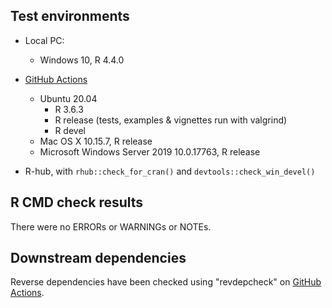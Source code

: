 ## Test environments

* Local PC:
  - Windows 10, R 4.4.0

* [GitHub Actions](https://github.com/ms609/TreeTools/actions)
  - Ubuntu 20.04
    - R 3.6.3
    - R release (tests, examples & vignettes run with valgrind)
    - R devel
  - Mac OS X 10.15.7, R release
  - Microsoft Windows Server 2019 10.0.17763, R release
  
* R-hub, with `rhub::check_for_cran()` and `devtools::check_win_devel()`

## R CMD check results

There were no ERRORs or WARNINGs or NOTEs.

## Downstream dependencies

Reverse dependencies have been checked using "revdepcheck" on
[GitHub Actions](https://github.com/ms609/TreeTools/actions/workflows/revdepcheck.yml).
